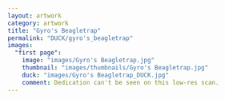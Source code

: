 ```yaml
---
layout: artwork
category: artwork
title: "Gyro's Beagletrap"
permalink: "DUCK/gyro's_beagletrap"
images:
  "first page":
    image: "images/Gyro's Beagletrap.jpg"
    thumbnail: "images/thumbnails/Gyro's Beagletrap.jpg"
    duck: "images/Gyro's Beagletrap_DUCK.jpg"
    comment: Dedication can't be seen on this low-res scan.
---
```

